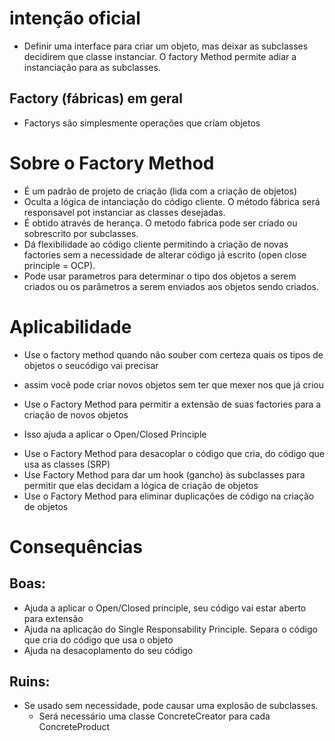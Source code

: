 # intenção oficial

* Definir uma interface para criar um objeto, mas deixar as subclasses decidirem que classe instanciar. O factory Method permite adiar a instanciação para as subclasses. 

## Factory (fábricas) em geral

* Factorys são simplesmente operações que criam objetos 

# Sobre o Factory Method 

* É um padrão de projeto de criação (lida com a criação de objetos)
* Oculta a lógica de intanciação do código cliente. O método fábrica será responsavel pot instanciar as classes desejadas. 
* É obtido através de herança. O metodo fabrica pode ser criado ou sobrescrito por subclasses.
* Dá flexibilidade ao código cliente permitindo a criação de novas factories sem a necessidade de alterar código já escrito (open close principle = OCP).
* Pode usar parametros para determinar o tipo dos objetos a serem criados ou os parâmetros a serem enviados aos objetos sendo criados.

# Aplicabilidade 

* Use o factory method quando não souber com certeza quais os tipos de objetos o seucódigo vai precisar 
 - assim você pode criar novos objetos sem ter que mexer nos que já criou
* Use o Factory Method para permitir a extensão de suas factories para a criação de novos objetos
 - Isso ajuda a aplicar o Open/Closed Principle
* Use o Factory Method para desacoplar o código que cria, do código que usa as classes (SRP)   
* Use Factory Method para dar um hook (gancho) às subclasses para permitir que elas decidam a lógica de criação de objetos
* Use o Factory Method para eliminar duplicações de código na criação de objetos 

# Consequências

## Boas:
  * Ajuda a aplicar o Open/Closed principle, seu código vai estar aberto para extensão 
  * Ajuda na aplicação do Single Responsability Principle. Separa o código que cria do código que usa o objeto
  * Ajuda na desacoplamento do seu código

## Ruins: 
  * Se usado sem necessidade, pode causar uma explosão de subclasses. 
    - Será necessário uma classe ConcreteCreator para cada ConcreteProduct 
